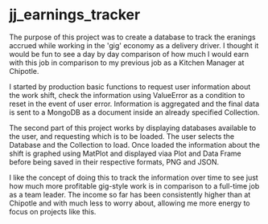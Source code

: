 # jj_earnings_tracker


The purpose of this project was to create a database to track the eranings accrued while working in the 'gig' economy as a delivery driver. I thought it would be fun to see a day by day comparison of how much I would earn with this job in comparison to my previous job as a Kitchen Manager at Chipotle.

I started by production basic functions to request user information about the work shift, check the information using ValueError as a condition to reset in the event of user error. Information is aggregated and the final data is sent to a MongoDB as a document inside an already specified Collection.

The second part of this project works by displaying databases available to the user, and requesting which is to be loaded. The user selects the Database and the Collection to load. Once loaded the information about the shift is graphed using MatPlot and displayed viaa Plot and Data Frame before being saved in their respective formats, PNG and JSON.

I like the concept of doing this to track the information over time to see just how much more profitable gig-style work is in comparison to a full-time job as a team leader. The income so far has been consistently higher than at Chipotle and with much less to worry about, allowing me more energy to focus on projects like this.